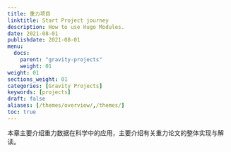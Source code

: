 ```yaml
---
title: 重力项目
linktitle: Start Project journey
description: How to use Hugo Modules.
date: 2021-08-01
publishdate: 2021-08-01
menu:
  docs:
    parent: "gravity-projects"
    weight: 01
weight: 01
sections_weight: 01
categories: [Gravity Projects]
keywords: [projects]
draft: false
aliases: [/themes/overview/,/themes/]
toc: true
---
```


本章主要介绍重力数据在科学中的应用，主要介绍有关重力论文的整体实现与解读。

